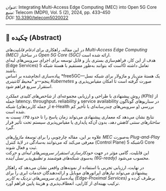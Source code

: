 
*عنوان:* Integrating Multi-Access Edge Computing (MEC) into Open 5G Core  
*منبع:* Telecom (MDPI), Vol. 5 (2), 2024, pp. 433–450  
*DOI:* [10.3390/telecom5020022](https://doi.org/10.3390/telecom5020022)

---

## 🧩 چکیده (Abstract)

در این مقاله، راهکاری برای *ادغام قابلیت‌های Multi-Access Edge Computing (MEC)* در ساختار *Open 5G Core (5GC)* ارائه شده است.  
هدف از این کار، فراهم‌سازی بستری باز و قابل توسعه برای اجرای سرویس‌های لبه‌ای (Edge Services) است که بتوانند به‌طور مستقیم با هستهٔ شبکه 5G تعامل داشته باشند.  
پیاده‌سازی انجام‌شده بر اساس *free5GC—یک هستهٔ متن‌باز و ماژولار برای شبکه نسل پنجم—و **محیط کانتینری Kubernetes* صورت گرفته است تا امکان مقیاس‌پذیری و استقرار سریع فراهم شود.  

روش پیشنهادی با طراحی و ارزیابی مجموعه‌ای از *شاخص‌های کلیدی عملکرد (KPIs)* از جمله latency، throughput، reliability و service availability در سناریوهای گوناگون شبکه (از جمله کاربردهای e-Health و سرویس‌های چندرسانه‌ای با تأخیر کم) بررسی شده است.  
نتایج نشان می‌دهد که معماری پیشنهادی می‌تواند زمان پاسخ را تا حدود *۳۵٪ نسبت به ساختارهای سنتی کاهش دهد*، بدون آن‌که پایداری یا مقیاس‌پذیری سیستم تحت تأثیر قرار گیرد.  

علاوه بر این، مقاله چارچوبی را برای *توسعهٔ ماژول‌های MEC به‌صورت Plug-and-Play* معرفی می‌کند که می‌توانند به‌سادگی در لایهٔ کنترل (Control Plane) شبکه 5G Core ثبت و فعال شوند.  
این قابلیت، گامی مؤثر در جهت *خودکارسازی استقرار سرویس‌های لبه‌ای* و حرکت به‌سوی *شبکه‌های هوشمند و تطبیق‌پذیر نسل آینده (6G-ready)* محسوب می‌شود.  

در نهایت، ارزیابی تجربی با استفاده از نمونه‌های واقعی نشان می‌دهد که راهکار پیشنهادی می‌تواند نیازهای اپراتورهای موبایل و ارائه‌دهندگان خدمات ابری را برای پیاده‌سازی *سرویس‌های نزدیک به کاربر (Edge-Proximal Services)* برطرف کرده و ترکیب بهینه‌ای از کارایی، انعطاف‌پذیری و هزینهٔ پایین فراهم آورد.
